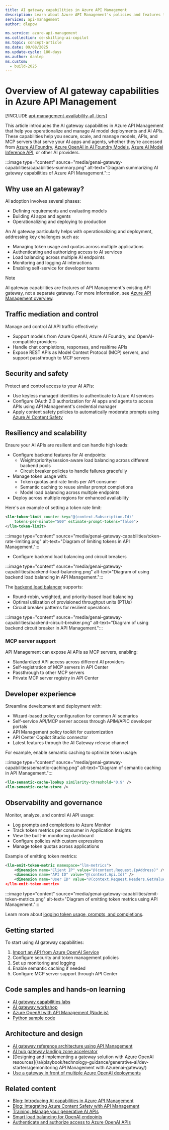 ```yaml
---
title: AI gateway capabilities in Azure API Management
description: Learn about Azure API Management's policies and features to manage generative AI APIs, such as token rate limiting, load balancing, and semantic caching.
services: api-management
author: dlepow

ms.service: azure-api-management
ms.collection: ce-skilling-ai-copilot
ms.topic: concept-article
ms.date: 09/08/2025
ms.update-cycle: 180-days
ms.author: danlep
ms.custom:
  - build-2025
---
```


# Overview of AI gateway capabilities in Azure API Management

[!INCLUDE [api-management-availability-all-tiers](../../includes/api-management-availability-all-tiers.md)]

This article introduces the AI gateway capabilities in Azure API Management that help you operationalize and manage AI model deployments and AI APIs. These capabilities help you secure, scale, and manage models, APIs, and MCP servers that serve your AI apps and agents, whether they're accessed from [Azure AI Foundry](/azure/ai-foundry/what-is-azure-ai-foundry), [Azure OpenAI in AI Foundry Models](/azure/ai-foundry/openai/overview), [Azure AI Model Inference API](/azure/ai-studio/reference/reference-model-inference-api), or other AI providers.

:::image type="content" source="media/genai-gateway-capabilities/capabilities-summary.png" alt-text="Diagram summarizing AI gateway capabilities of Azure API Management.":::

## Why use an AI gateway?

AI adoption involves several phases:
* Defining requirements and evaluating models
* Building AI apps and agents
* Operationalizing and deploying to production

An AI gateway particularly helps with operationalizing and deployment, addressing key challenges such as:
* Managing token usage and quotas across multiple applications
* Authenticating and authorizing access to AI services
* Load balancing across multiple AI endpoints
* Monitoring and logging AI interactions
* Enabling self-service for developer teams

> [!NOTE]
> AI gateway capabilities are features of API Management's existing API gateway, not a separate gateway. For more information, see [Azure API Management overview](api-management-key-concepts.md).

## Traffic mediation and control

Manage and control AI API traffic effectively:

* Support models from Azure OpenAI, Azure AI Foundry, and OpenAI-compatible providers
* Handle chat completions, responses, and realtime APIs
* Expose REST APIs as Model Context Protocol (MCP) servers, and support passthrough to MCP servers

## Security and safety

Protect and control access to your AI APIs:

* Use keyless managed identities to authenticate to Azure AI services
* Configure OAuth 2.0 authorization for AI apps and agents to access APIs using API Management's credential manager
* Apply content safety policies to automatically moderate prompts using [Azure AI Content Safety](/azure/ai-services/content-safety/overview)

## Resiliency and scalability

Ensure your AI APIs are resilient and can handle high loads:

* Configure backend features for AI endpoints:
  * Weight/priority/session-aware load balancing across different backend pools
  * Circuit breaker policies to handle failures gracefully
* Manage token usage with:
  * Token quotas and rate limits per API consumer
  * Semantic caching to reuse similar prompt completions
  * Model load balancing across multiple endpoints
* Deploy across multiple regions for enhanced availability

Here's an example of setting a token rate limit:

```xml
<llm-token-limit counter-key="@(context.Subscription.Id)" 
    tokens-per-minute="500" estimate-prompt-tokens="false">
</llm-token-limit>
```

:::image type="content" source="media/genai-gateway-capabilities/token-rate-limiting.png" alt-text="Diagram of limiting tokens in API Management.":::


* Configure backend load balancing and circuit breakers

:::image type="content" source="media/genai-gateway-capabilities/backend-load-balancing.png" alt-text="Diagram of using backend load balancing in API Management.":::

The [backend load balancer](backends.md#backends-in-api-management) supports:
* Round-robin, weighted, and priority-based load balancing
* Optimal utilization of provisioned throughput units (PTUs)
* Circuit breaker patterns for resilient operations

:::image type="content" source="media/genai-gateway-capabilities/backend-circuit-breaker.png" alt-text="Diagram of using backend circuit breaker in API Management.":::

### MCP server support

API Management can expose AI APIs as MCP servers, enabling:
* Standardized API access across different AI providers
* Self-registration of MCP servers in API Center
* Passthrough to other MCP servers
* Private MCP server registry in API Center

## Developer experience

Streamline development and deployment with:

* Wizard-based policy configuration for common AI scenarios
* Self-service API/MCP server access through APIM/APIC developer portals
* API Management policy toolkit for customization
* API Center Copilot Studio connector
* Latest features through the AI Gateway release channel

For example, enable semantic caching to optimize token usage:

:::image type="content" source="media/genai-gateway-capabilities/semantic-caching.png" alt-text="Diagram of semantic caching in API Management.":::

```xml
<llm-semantic-cache-lookup similarity-threshold="0.9" />
<llm-semantic-cache-store />
```

## Observability and governance

Monitor, analyze, and control AI API usage:

* Log prompts and completions to Azure Monitor
* Track token metrics per consumer in Application Insights
* View the built-in monitoring dashboard
* Configure policies with custom expressions
* Manage token quotas across applications

Example of emitting token metrics:

```xml
<llm-emit-token-metric namespace="llm-metrics">
    <dimension name="Client IP" value="@(context.Request.IpAddress)" />
    <dimension name="API ID" value="@(context.Api.Id)" />
    <dimension name="User ID" value="@(context.Request.Headers.GetValueOrDefault("x-user-id", "N/A"))" />
</llm-emit-token-metric>
```

:::image type="content" source="media/genai-gateway-capabilities/emit-token-metrics.png" alt-text="Diagram of emitting token metrics using API Management.":::

Learn more about [logging token usage, prompts, and completions](api-management-howto-llm-logs.md).

## Getting started

To start using AI gateway capabilities:

1. [Import an API from Azure OpenAI Service](azure-openai-api-from-specification.md)
2. Configure security and token management policies
3. Set up monitoring and logging
4. Enable semantic caching if needed
5. Configure MCP server support through API Center

## Code samples and hands-on learning

* [AI gateway capabilities labs](https://github.com/Azure-Samples/ai-gateway)
* [AI gateway workshop](https://aka.ms/ai-gateway/workshop)
* [Azure OpenAI with API Management (Node.js)](https://github.com/Azure-Samples/genai-gateway-apim)
* [Python sample code](https://github.com/Azure-Samples/openai-apim-lb/blob/main/docs/sample-code.md)

## Architecture and design

* [AI gateway reference architecture using API Management](/ai/playbook/technology-guidance/generative-ai/dev-starters/genai-gateway/reference-architectures/apim-based)
* [AI hub gateway landing zone accelerator](https://github.com/Azure-Samples/ai-hub-gateway-solution-accelerator)
* [Designing and implementing a gateway solution with Azure OpenAI resources](/ai/playbook/technology-guidance/generative-ai/dev-starters/gemonitoring API Management with Azurenai-gateway/)
* [Use a gateway in front of multiple Azure OpenAI deployments](/azure/architecture/ai-ml/guide/azure-openai-gateway-multi-backend)

## Related content

* [Blog: Introducing AI capabilities in Azure API Management](https://techcommunity.microsoft.com/t5/azure-integration-services-blog/introducing-genai-gateway-capabilities-in-azure-api-management/ba-p/4146525)
* [Blog: Integrating Azure Content Safety with API Management](https://techcommunity.microsoft.com/t5/fasttrack-for-azure/integrating-azure-content-safety-with-api-management-for-azure/ba-p/4202505)
* [Training: Manage your generative AI APIs](/training/modules/api-management)
* [Smart load balancing for OpenAI endpoints](https://techcommunity.microsoft.com/t5/fasttrack-for-azure/smart-load-balancing-for-openai-endpoints-and-azure-api/ba-p/3991616)
* [Authenticate and authorize access to Azure OpenAI APIs](api-management-authenticate-authorize-azure-openai.md)
